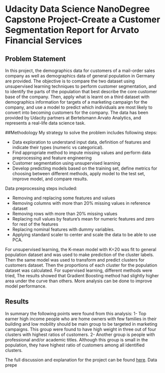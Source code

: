 # Udacity Data Science NanoDegree Capstone Project-Create a Customer Segmentation Report for Arvato Financial Services

## Problem Statement
In this project, the demographics data for customers of a mail-order sales company as well as demographics data of general population in Germany are provided. The objective is to compare the two dataset using unsupervised learning techniques to perform customer segmentation, and to identify the parts of the population that best describe the core customer base of the company. Then, apply what is learnt on a third dataset with demographics information for targets of a marketing campaign for the company, and use a model to predict which individuals are most likely to convert into becoming customers for the company.
The data has been provided by Udacity partners at Bertelsmann Arvato Analytics, and represents a real-life data science task.

##Methodology
My strategy to solve the problem includes following steps:
- Data exploration to understand input data, definition of features and indicate their types (numeric vs categorical).
- Find appropriate method to impute missing values and perform data preprocessing and feature engineering
- Customer segmentation using unsupervised learning
- Develop predicting models based on the training set, define metrics for choosing between different methods, apply model to the test set, improve model, and compare results.

Data preprocessing steps included:
- Removing and replacing some features and values
- Removing columns with more than 20% missing values in reference dataset
- Removing rows with more than 20% missing values
- Replacing null values by feature’s mean for numeric features and zero for rest of the features
- Replacing nominal features with dummy variables. 
- Applying standard scaler to center and scale the data to be able to use PCA.

For unsupervised learning, the K-mean model with K=20 was fit to general population dataset and was used to make prediction of the cluster labels. Then the same model was used to transform and predict clusters for customers dataset. Then the proportions of each cluster for the population dataset was calculated.
For supervised learning, different methods were tried, The results showed that Gradient Boosting method had slightly higher area under the curve than others. More analysis can be done to improve model performance.

## Results
In summary the following points were found from this analysis:
1- Top earner high income people who are home owners with few families in their building and low mobility should be main group to be targeted in marketing campaigns. This group were found to have high weight in three out of four clusters with highest ratios of customers.
2- Another group is people with professional and/or academic titles. Although this group is small in the population, they have highest ratio of customers among all identified clusters.


The full discussion and explanation for the project can be found [here](https://medium.com/@nazanin.shaebani/who-is-likely-to-be-our-customer-2586e266b7f1).
Data prepe
